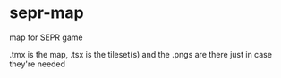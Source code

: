 # sepr-map
map for SEPR game

.tmx is the map, .tsx is the tileset(s) and the .pngs are there just in case they're needed
